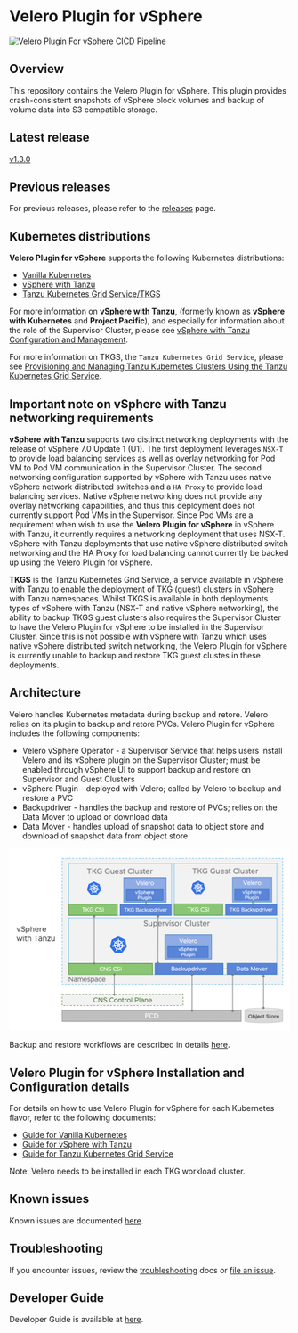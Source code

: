 # Velero Plugin for vSphere

![Velero Plugin For vSphere CICD Pipeline](https://github.com/vmware-tanzu/velero-plugin-for-vsphere/workflows/Velero%20Plugin%20For%20vSphere%20CICD%20Pipeline/badge.svg)

## Overview

This repository contains the Velero Plugin for vSphere.  This plugin provides crash-consistent snapshots of vSphere block volumes and backup of volume data into S3 compatible storage.

## Latest release

[v1.3.0](https://github.com/vmware-tanzu/velero-plugin-for-vsphere/releases/tag/v1.3.0)

## Previous releases

For previous releases, please refer to the [releases](https://github.com/vmware-tanzu/velero-plugin-for-vsphere/releases) page.

## Kubernetes distributions

**Velero Plugin for vSphere** supports the following Kubernetes distributions:

- [Vanilla Kubernetes](https://github.com/kubernetes/kubernetes)
- [vSphere with Tanzu](https://blogs.vmware.com/vsphere/2019/08/introducing-project-pacific.html)
- [Tanzu Kubernetes Grid Service/TKGS](https://blogs.vmware.com/vsphere/2020/03/vsphere-7-tanzu-kubernetes-clusters.html)

For more information on **vSphere with Tanzu**, (formerly known as **vSphere with Kubernetes** and **Project Pacific**), and especially for information about the role of the Supervisor Cluster, please see [vSphere with Tanzu Configuration and Management](https://docs.vmware.com/en/VMware-vSphere/7.0/vmware-vsphere-with-kubernetes/GUID-152BE7D2-E227-4DAA-B527-557B564D9718.html).

For more information on TKGS, the ```Tanzu Kubernetes Grid Service```, please see [Provisioning and Managing Tanzu Kubernetes Clusters Using the Tanzu Kubernetes Grid Service](https://docs.vmware.com/en/VMware-vSphere/7.0/vmware-vsphere-with-kubernetes/GUID-7E00E7C2-D1A1-4F7D-9110-620F30C02547.html).

## Important note on vSphere with Tanzu networking requirements

**vSphere with Tanzu** supports two distinct networking deployments with the release of vSphere 7.0 Update 1 (U1). The first deployment leverages ```NSX-T``` to provide load balancing services as well as overlay networking for Pod VM to Pod VM communication in the Supervisor Cluster. The second networking configuration supported by vSphere with Tanzu uses native vSphere network distributed switches and a ```HA Proxy``` to provide load balancing services. Native vSphere networking does not provide any overlay networking capabilities, and thus this deployment does not currently support Pod VMs in the Supervisor. Since Pod VMs are a requirement when wish to use the **Velero Plugin for vSphere** in vSphere with Tanzu, it currently requires a networking deployment that uses NSX-T. vSphere with Tanzu deployments that use native vSphere distributed switch networking and the HA Proxy for load balancing cannot currently be backed up using the Velero Plugin for vSphere.

**TKGS** is the Tanzu Kubernetes Grid Service, a service available in vSphere with Tanzu to enable the deployment of TKG (guest) clusters in vSphere with Tanzu namespaces. Whilst TKGS is available in both deployments types of vSphere with Tanzu (NSX-T and native vSphere networking), the ability to backup TKGS guest clusters also requires the Supervisor Cluster to have the Velero Plugin for vSphere to be installed in the Supervisor Cluster. Since this is not possible with vSphere with Tanzu which uses native vSphere distributed switch networking, the Velero Plugin for vSphere is currently unable to backup and restore TKG guest clustes in these deployments.

## Architecture

Velero handles Kubernetes metadata during backup and retore. Velero relies on its plugin to backup and retore PVCs. Velero Plugin for vSphere includes the following components:
* Velero vSphere Operator - a Supervisor Service that helps users install Velero and its vSphere plugin on the Supervisor Cluster; must be enabled through vSphere UI to support backup and restore on Supervisor and Guest Clusters
* vSphere Plugin - deployed with Velero; called by Velero to backup and restore a PVC
* Backupdriver - handles the backup and restore of PVCs; relies on the Data Mover to upload or download data
* Data Mover - handles upload of snapshot data to object store and download of snapshot data from object store

![Velero Plugin for vSphere Architecture](docs/vsphere-plugin-architecture.png)

Backup and restore workflows are described in details [here](docs/backup-restore-workflows.md).

## Velero Plugin for vSphere Installation and Configuration details

For details on how to use Velero Plugin for vSphere for each Kubernetes flavor, refer to the following documents:

- [Guide for Vanilla Kubernetes](docs/vanilla.md)
- [Guide for vSphere with Tanzu](docs/supervisor.md)
- [Guide for Tanzu Kubernetes Grid Service](docs/guest.md)

Note: Velero needs to be installed in each TKG workload cluster.

## Known issues

Known issues are documented [here](docs/known_issues.md).

## Troubleshooting

If you encounter issues, review the [troubleshooting](docs/troubleshooting.md) docs or [file an issue](https://github.com/vmware-tanzu/velero-plugin-for-vsphere/issues).

## Developer Guide

Developer Guide is available at [here](BUILDING.md).
